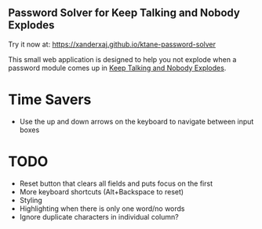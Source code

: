 Password Solver for Keep Talking and Nobody Explodes
----------------------------------------------------

Try it now at: https://xanderxaj.github.io/ktane-password-solver

This small web application is designed to help you not explode when a password module comes up in [Keep Talking and Nobody Explodes][ktane].

[ktane]: http://www.keeptalkinggame.com/

# Time Savers

- Use the up and down arrows on the keyboard to navigate between input boxes

# TODO

- Reset button that clears all fields and puts focus on the first
- More keyboard shortcuts (Alt+Backspace to reset)
- Styling
- Highlighting when there is only one word/no words
- Ignore duplicate characters in individual column?
